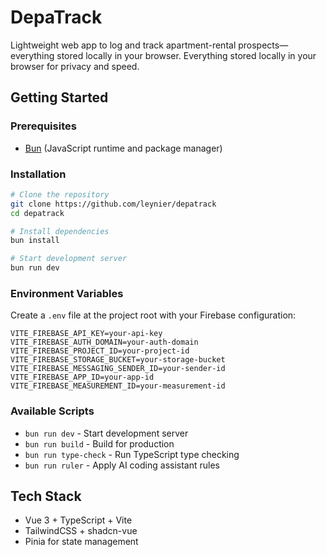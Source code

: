 # DepaTrack

Lightweight web app to log and track apartment-rental prospects—everything stored locally in your browser. Everything stored locally in your browser for privacy and speed.

## Getting Started

### Prerequisites

- [Bun](https://bun.sh/) (JavaScript runtime and package manager)

### Installation

```bash
# Clone the repository
git clone https://github.com/leynier/depatrack
cd depatrack

# Install dependencies
bun install

# Start development server
bun run dev
```

### Environment Variables

Create a `.env` file at the project root with your Firebase configuration:

```env
VITE_FIREBASE_API_KEY=your-api-key
VITE_FIREBASE_AUTH_DOMAIN=your-auth-domain
VITE_FIREBASE_PROJECT_ID=your-project-id
VITE_FIREBASE_STORAGE_BUCKET=your-storage-bucket
VITE_FIREBASE_MESSAGING_SENDER_ID=your-sender-id
VITE_FIREBASE_APP_ID=your-app-id
VITE_FIREBASE_MEASUREMENT_ID=your-measurement-id
```

### Available Scripts

- `bun run dev` - Start development server
- `bun run build` - Build for production
- `bun run type-check` - Run TypeScript type checking
- `bun run ruler` - Apply AI coding assistant rules

## Tech Stack

- Vue 3 + TypeScript + Vite
- TailwindCSS + shadcn-vue
- Pinia for state management
